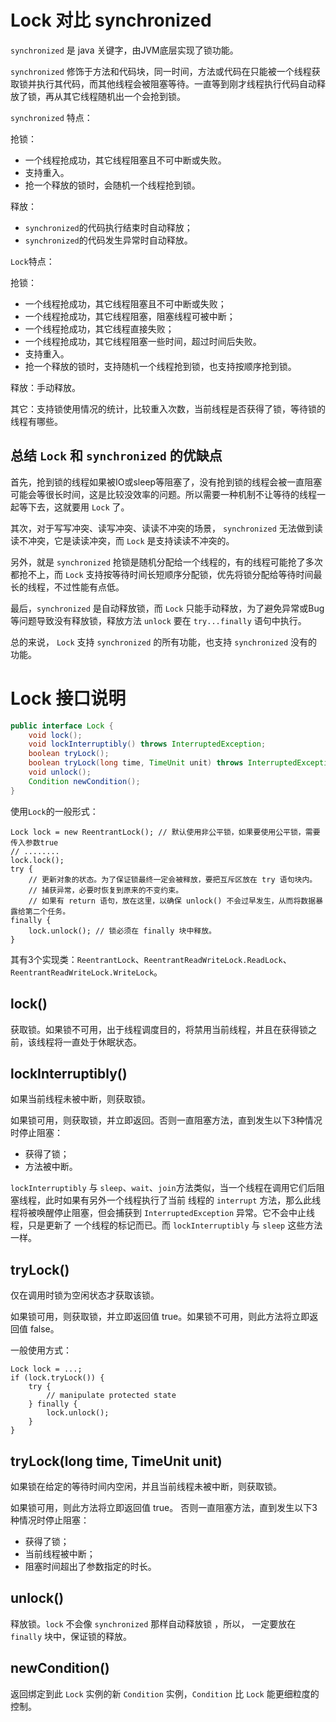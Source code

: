 Lock 对比 synchronized
=====================

`synchronized` 是 java 关键字，由JVM底层实现了锁功能。

`synchronized` 修饰于方法和代码块，同一时间，方法或代码在只能被一个线程获取锁并执行其代码，而其他线程会被阻塞等待。一直等到刚才线程执行代码自动释放了锁，再从其它线程随机出一个会抢到锁。

`synchronized` 特点：

抢锁：

- 一个线程抢成功，其它线程阻塞且不可中断或失败。
- 支持重入。
- 抢一个释放的锁时，会随机一个线程抢到锁。

释放：

- `synchronized`的代码执行结束时自动释放；
- `synchronized`的代码发生异常时自动释放。

`Lock`特点：

抢锁：

- 一个线程抢成功，其它线程阻塞且不可中断或失败；
- 一个线程抢成功，其它线程阻塞，阻塞线程可被中断；
- 一个线程抢成功，其它线程直接失败；
- 一个线程抢成功，其它线程阻塞一些时间，超过时间后失败。
- 支持重入。
- 抢一个释放的锁时，支持随机一个线程抢到锁，也支持按顺序抢到锁。

释放：手动释放。

其它：支持锁使用情况的统计，比较重入次数，当前线程是否获得了锁，等待锁的线程有哪些。

总结 `Lock` 和 `synchronized` 的优缺点
 ------------------------------

首先，抢到锁的线程如果被IO或sleep等阻塞了，没有抢到锁的线程会被一直阻塞可能会等很长时间，这是比较没效率的问题。所以需要一种机制不让等待的线程一起等下去，这就要用 `Lock` 了。

其次，对于写写冲突、读写冲突、读读不冲突的场景， `synchronized` 无法做到读读不冲突，它是读读冲突，而 `Lock` 是支持读读不冲突的。

另外，就是 `synchronized` 抢锁是随机分配给一个线程的，有的线程可能抢了多次都抢不上，而 `Lock` 支持按等待时间长短顺序分配锁，优先将锁分配给等待时间最长的线程，不过性能有点低。 

最后，`synchronized` 是自动释放锁，而 `Lock` 只能手动释放，为了避免异常或Bug等问题导致没有释放锁，释放方法 `unlock` 要在 `try...finally` 语句中执行。

总的来说， `Lock` 支持 `synchronized` 的所有功能，也支持 `synchronized` 没有的功能。


Lock 接口说明
=====================

```java
public interface Lock {
    void lock();
    void lockInterruptibly() throws InterruptedException;
    boolean tryLock();
    boolean tryLock(long time, TimeUnit unit) throws InterruptedException;
    void unlock();
    Condition newCondition();
}
```

使用`Lock`的一般形式：

    Lock lock = new ReentrantLock(); // 默认使用非公平锁，如果要使用公平锁，需要传入参数true  
    // ........  
    lock.lock();  
    try {  
        // 更新对象的状态。为了保证锁最终一定会被释放，要把互斥区放在 try 语句块内。
        // 捕获异常，必要时恢复到原来的不变约束。
        // 如果有 return 语句，放在这里，以确保 unlock() 不会过早发生，从而将数据暴露给第二个任务。
    finally {
        lock.unlock(); // 锁必须在 finally 块中释放。
    }

其有3个实现类：`ReentrantLock`、`ReentrantReadWriteLock.ReadLock`、`ReentrantReadWriteLock.WriteLock`。

lock()
-----------

获取锁。如果锁不可用，出于线程调度目的，将禁用当前线程，并且在获得锁之前，该线程将一直处于休眠状态。

lockInterruptibly()
-----------

如果当前线程未被中断，则获取锁。

如果锁可用，则获取锁，并立即返回。否则一直阻塞方法，直到发生以下3种情况时停止阻塞：

- 获得了锁；
- 方法被中断。

`lockInterruptibly` 与 `sleep`、`wait`、`join`方法类似，当一个线程在调用它们后阻塞线程，此时如果有另外一个线程执行了当前
线程的 `interrupt` 方法，那么此线程将被唤醒停止阻塞，但会捕获到 `InterruptedException` 异常。它不会中止线程，只是更新了
一个线程的标记而已。而 `lockInterruptibly` 与 `sleep` 这些方法一样。

tryLock()
-----------

仅在调用时锁为空闲状态才获取该锁。

如果锁可用，则获取锁，并立即返回值 true。如果锁不可用，则此方法将立即返回值 false。

一般使用方式：

    Lock lock = ...;
    if (lock.tryLock()) {
        try {
            // manipulate protected state
        } finally {
            lock.unlock();
        }
    }

tryLock(long time, TimeUnit unit)
-----------

如果锁在给定的等待时间内空闲，并且当前线程未被中断，则获取锁。

如果锁可用，则此方法将立即返回值 true。 否则一直阻塞方法，直到发生以下3种情况时停止阻塞：

- 获得了锁；
- 当前线程被中断；
- 阻塞时间超出了参数指定的时长。

unlock()
-----------

释放锁。`lock` 不会像 `synchronized` 那样自动释放锁 ，所以， 一定要放在 `finally` 块中，保证锁的释放。

newCondition()
-----------

返回绑定到此 `Lock` 实例的新 `Condition` 实例，`Condition` 比 `Lock` 能更细粒度的控制。
